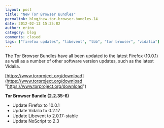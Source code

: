 ```yaml
---
layout: post
title: "New Tor Browser Bundles"
permalink: blog/new-tor-browser-bundles-14
date: 2012-02-13 15:35:02
author: erinn
category: blog
comments: closed
tags: ["firefox updates", "libevent", "tbb", "tor browser", "vidalia"]
---
```


The Tor Browser Bundles have all been updated to the latest Firefox (10.0.1) as well as a number of other software version updates, such as the latest Vidalia.

[https://www.torproject.org/download](https://www.torproject.org/download "https://www.torproject.org/download")

**Tor Browser Bundle (2.2.35-6)**

-   Update Firefox to 10.0.1
-   Update Vidalia to 0.2.17
-   Update Libevent to 2.0.17-stable
-   Update NoScript to 2.3

